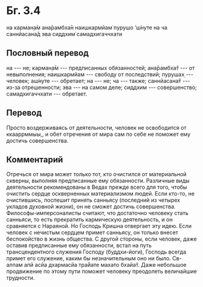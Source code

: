 # Бг. 3.4
на карман̣а̄м ана̄рамбха̄н
наишкармйам̇ пурушо ’ш́нуте
на ча саннйасана̄д эва
сиддхим̇ самадхигаччхати
## Пословный перевод

на --- не; карман̣а̄м --- предписанных обязанностей; ана̄рамбха̄т --- от
невыполнения; наишкармйам --- свободу от последствий; пурушах̣ ---
человек; аш́нуте --- обретает; на --- не; ча --- также; саннйасана̄т ---
из-за отрешенности; эва --- на самом деле; сиддхим --- совершенство;
самадхигаччхати --- обретает.

## Перевод

Просто воздерживаясь от деятельности, человек не освободится от
ккааррммыы,, и обет отречения от мира сам по себе не поможет ему достичь
совершенства.

## Комментарий

Отречься от мира может только тот, кто очистился от материальной
скверны, выполняя предписанные ему обязанности. Различные виды
деятельности рекомендованы в Ведах прежде всего для того, чтобы очистить
сердце оскверненных материализмом людей. Если кто-то, не очистившись,
поспешит принять санньясу (последний из четырех укладов духовной жизни),
он не сможет достичь совершенства. Философы-имперсоналисты считают, что
достаточно человеку стать санньяси, то есть прекратить кармическую
деятельность, и он сравняется с Нараяной. Но Господь Кришна отвергает
эту идею. Если человек с нечистым сердцем примет санньясу, он только
внесет беспокойство в жизнь общества. С другой стороны, если человек,
даже оставив предписанные ему обязанности, встал на путь
трансцендентного служения Господу (буддхи-йоги), Господь всегда примет
его служение, каким бы незначительным оно ни было. Св-алпам апй асйа
дхармасйа тра̄йате махато бхайа̄т. Даже небольшое продвижение по этому
пути поможет человеку преодолеть величайшие трудности.
